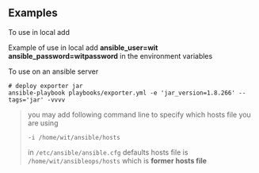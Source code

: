 ## Examples

To use in local add 

Example of use in local add **ansible_user=wit ansible_password=witpassword** in the environment variables

To use on an ansible server
```
# deploy exporter jar 
ansible-playbook playbooks/exporter.yml -e 'jar_version=1.8.266' --tags='jar' -vvvv

```

> you may add following command line to specify which hosts file you are using
>```
>-i /home/wit/ansible/hosts
>```
>in `/etc/ansible/ansible.cfg` defaults hosts file is `/home/wit/ansibleops/hosts` which is **former hosts file**